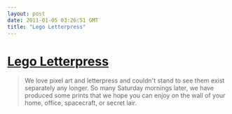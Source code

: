 ```yaml
---
layout: post
date: 2011-01-05 03:26:51 GMT
title: "Lego Letterpress"
---
```

# [Lego Letterpress](http://physicalfiction.bigcartel.com/about)

> We love pixel art and letterpress and couldn't stand to see them exist separately any longer. So many Saturday mornings later, we have produced some prints that we hope you can enjoy on the wall of your home, office, spacecraft, or secret lair.